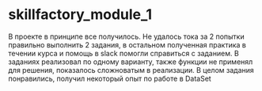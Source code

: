 # skillfactory_module_1
В проекте в принципе все получилось. Не удалось тока за 2 попытки правильно выполнить 2 задания, в остальном полученная практика в течении курса и помощь в slack помогли справиться с заданием. В заданиях реализовал по одному варианту, также функции не применял для решения, показалось сложноватым в реализации. В целом задания понравились, получил некоторый опыт по работе в DataSet

